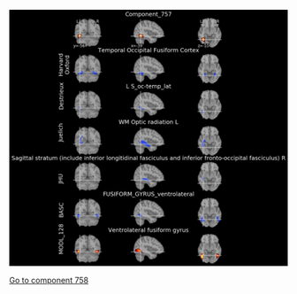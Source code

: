 


![757](preliminary/757.jpg "Component 757")

[Go to component 758](https://parietal-inria.github.io/MODL_atlas/1024/758 "Component 758")